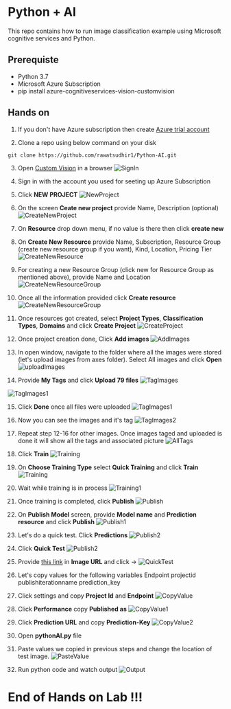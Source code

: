 # Python + AI
This repo contains how to run image classification example using Microsoft cognitive services  and Python. 


## Prerequiste
- Python 3.7
- Microsoft Azure Subscription
- pip install azure-cognitiveservices-vision-customvision

## Hands on

1. If you don't have Azure subscription then create [Azure trial account](https://azure.microsoft.com/en-us/free/?wt.mc_id=AID2463800_QSG_SCL_361865&ocid=AID2463800_QSG_SCL_361865&utm_medium=Owned%20%26%20Operated&utm_campaign=FY20_APAC_Dev%20Community_CFT_Internal%20Social)

2. Clone a repo using below command on your disk

```
git clone https://github.com/rawatsudhir1/Python-AI.git

```

3. Open [Custom Vision](https://www.customvision.ai/) in a browser
 ![SignIn](/HandsOnImages/0.png)


4. Sign in with the account you used for seeting up Azure Subscription


5. Click **NEW PROJECT**
![NewProject](/HandsOnImages/1.png)

6. On the screen **Ceate new project** provide Name, Description (optional) 
![CreateNewProject](/HandsOnImages/2.png)

7. On **Resource** drop down menu, if no value is there then click **create new**

8. On **Create New Resource** provide Name, Subscription, Resource Group (create new resource group if you want), Kind, Location, Pricing Tier
![CreateNewResource](/HandsOnImages/3.png)

9.  For creating a new Resource Group (click new for Resource Group as mentioned above), provide Name and Location 
![CreateNewResourceGroup](/HandsOnImages/3-1.png)

10. Once all the information provided click **Create resource**
![CreateNewResourceGroup](/HandsOnImages/4.png)

11. Once resources got created, select **Project Types**, **Classification Types**, **Domains** and click **Create Project**
![CreateProject](/HandsOnImages/5.png)

12. Once project creation done, Click **Add images**
![AddImages](/HandsOnImages/6.png)

13. In open window, navigate to the folder where all the images were stored (let's upload images from axes folder). Select All images and click **Open**
![uploadImages](/HandsOnImages/7.png)

14. Provide **My Tags** and click **Upload 79 files**
![TagImages](/HandsOnImages/8.png)

![TagImages1](/HandsOnImages/8-1.png)


15. Click **Done** once all files were uploaded
![TagImages1](/HandsOnImages/8-2.png)

16. Now you can see the images and it's tag
![TagImages2](/HandsOnImages/9.png)

17. Repeat step 12-16 for other images. Once images taged and uploaded is done it will show all the tags and associated picture
![AllTags](/HandsOnImages/10.png)

18. Click **Train** 
![Training](/HandsOnImages/11.png)

19. On **Choose Training Type** select **Quick Training** and click **Train**
![Training](/HandsOnImages/12.png)

20. Wait while training is in process
![Training1](/HandsOnImages/13.png)

21. Once training is completed, click **Publish**
![Publish](/HandsOnImages/14.png)

22. On **Publish Model** screen, provide **Model name** and **Prediction resource** and click **Publish**
![Publish1](/HandsOnImages/15.png)

23. Let's do a quick test. Click **Predictions** 
![Publish2](/HandsOnImages/16.png)

24. Click **Quick Test**
![Publish2](/HandsOnImages/17.png)

25. Provide [this link](https://www.sportforaction.com/wp-content/uploads/2017/08/Ski-Helmet-Ultralight-Sking-Helmet-CE-Certification-Snow-Ski-Skateboard-Snowboard-Helmet-55-61CM.jpg) in **Image URL** and click -> 
![QuickTest](/HandsOnImages/18.png)

26. Let's copy values for the following variables
    Endpoint
    projectid
    publishiterationname
    prediction_key
    
27. Click settings and copy **Project Id** and **Endpoint**
![CopyValue](/HandsOnImages/19.png)

28. Click **Performance** copy **Published as** 
 ![CopyValue1](/HandsOnImages/20.png)

29. Click **Prediction URL** and copy **Prediction-Key**
![CopyValue2](/HandsOnImages/21.png) 

30. Open **pythonAI.py** file

31. Paste values we copied in previous steps and change the location of test image. 
![PasteValue](/HandsOnImages/22.png)

32. Run python code and watch output
![Output](/HandsOnImages/23.png)


# End of Hands on Lab !!!
